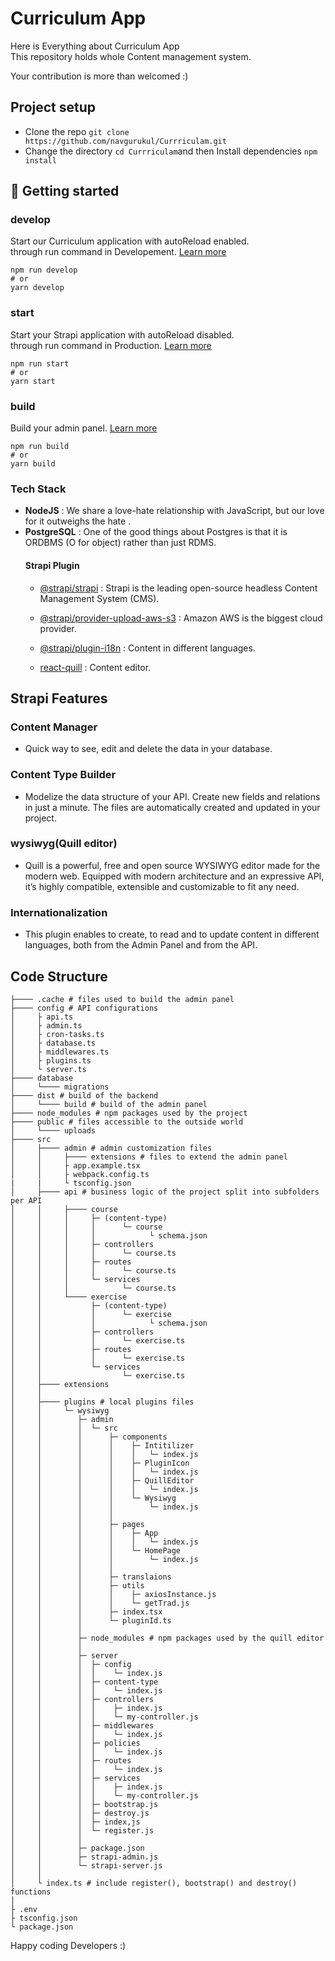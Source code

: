 # Curriculum App
Here is Everything about Curriculum App<br> 
This repository holds whole Content management system.

Your contribution is more than welcomed :)
## Project setup
- Clone the repo `git clone https://github.com/navgurukul/Currriculam.git`
- Change the directory `cd Currriculam`and then Install dependencies `npm install`  


## 🚀 Getting started 

### develop

Start our Curriculum application with autoReload enabled.<br>
through run command in Developement. [Learn more](https://docs.strapi.io/developer-docs/latest/developer-resources/cli/CLI.html#strapi-develop)

```
npm run develop
# or
yarn develop
```

### start

Start your Strapi application with autoReload disabled. <br>
through run command in Production. [Learn more](https://docs.strapi.io/developer-docs/latest/developer-resources/cli/CLI.html#strapi-start)

```
npm run start
# or
yarn start
```

### build

Build your admin panel. [Learn more](https://docs.strapi.io/developer-docs/latest/developer-resources/cli/CLI.html#strapi-build)

```
npm run build
# or
yarn build
```
### Tech Stack
- **NodeJS** : We share a love-hate relationship with JavaScript, but our love for it outweighs the hate . 
- **PostgreSQL** : One of the good things about Postgres is that it is ORDBMS (O for object) rather than just RDMS.
    #### Strapi Plugin
    - [@strapi/strapi](https://strapi.io/) : Strapi is the leading open-source headless Content Management System (CMS).
    - [@strapi/provider-upload-aws-s3](https://strapi.io/blog/how-to-set-up-amazon-s3-upload-provider-plugin-for-our-strapi-app) : Amazon AWS is the biggest cloud provider.
    - [@strapi/plugin-i18n](https://strapi.io/blog/i18n-implementation-and-best-practices-in-strapi) : Content in different languages.

    - [react-quill](https://strapi.io/blog/how-to-change-the-default-wysiwy-to-quill-editor) : Content editor.
## Strapi Features

### Content Manager
- Quick way to see, edit and delete the data in your database.
    
### Content Type Builder
- Modelize the data structure of your API. Create new fields and relations in just a minute. The files are automatically created and updated in your project.
###  wysiwyg(Quill editor)
- Quill is a powerful, free and open source WYSIWYG editor made for the modern web. Equipped with modern architecture and an expressive API, it’s highly compatible, extensible and customizable to fit any need.
### Internationalization
- This plugin enables to create, to read and to update content in different languages, both from the     Admin Panel and from the API.


## Code Structure

```
├──── .cache # files used to build the admin panel
├──── config # API configurations
│     ├ api.ts
│     ├ admin.ts
│     ├ cron-tasks.ts
│     ├ database.ts
│     ├ middlewares.ts
│     ├ plugins.ts
│     └ server.ts
├──── database
│     └──── migrations
├──── dist # build of the backend
│     └──── build # build of the admin panel
├──── node_modules # npm packages used by the project
├──── public # files accessible to the outside world
│     └──── uploads
├──── src
│     ├──── admin # admin customization files
│     │     ├──── extensions # files to extend the admin panel
│     │     ├ app.example.tsx
│     │     ├ webpack.config.ts
|     |     └ tsconfig.json
│     ├──── api # business logic of the project split into subfolders per API
│     │     ├──── course
│     │     │     ├─ (content-type)
│     │     │     │      └─ course
│     │     │     │            └ schema.json
│     │     │     ├─ controllers
│     │     │     │      └─ course.ts
│     │     │     ├─ routes
│     │     │     │      └─ course.ts
│     │     │     └─ services
│     │     │            └─ course.ts
│     │     └──── exercise
│     │           ├─ (content-type)
│     │           │      └─ exercise
│     │           │            └ schema.json
│     │           ├─ controllers
│     │           │      └─ exercise.ts
│     │           ├─ routes
│     │           │      └─ exercise.ts
│     │           └─ services
│     │                  └─ exercise.ts
│     ├──── extensions
│     │
│     ├──── plugins # local plugins files
│     │     └─ wysiwyg
│     │        ├─ admin
│     │        │  └─ src
│     │        │      ├─ components
│     │        │      │    ├─ Intitilizer
│     │        │      │    │   └─ index.js
│     │        │      │    ├─ PluginIcon
│     │        │      │    │   └─ index.js 
│     │        │      │    ├─ QuillEditor
│     │        │      │    │   └─ index.js
│     │        │      │    └─ Wysiwyg
│     │        │      │        └─ index.js
│     │        │      │
│     │        │      ├─ pages
│     │        │      │    ├─ App
│     │        │      │    │   └─ index.js 
│     │        │      │    └─ HomePage
│     │        │      │        └─ index.js
│     │        │      │
│     │        │      ├─ translaions
│     │        │      ├─ utils
│     │        │      │    ├─ axiosInstance.js
│     │        │      │    └─ getTrad.js
│     │        │      ├─ index.tsx
│     │        │      └─ pluginId.ts
│     │        │ 
│     │        ├─ node_modules # npm packages used by the quill editor
│     │        │ 
│     │        ├─ server 
│     │        │  ├─ config 
│     │        │  │    └─ index.js
│     │        │  ├─ content-type
│     │        │  │    └─ index.js
│     │        │  ├─ controllers
│     │        │  │    ├─ index.js
│     │        │  │    └─ my-controller.js
│     │        │  ├─ middlewares
│     │        │  │    └─ index.js
│     │        │  ├─ policies
│     │        │  │    └─ index.js
│     │        │  ├─ routes
│     │        │  │    └─ index.js
│     │        │  ├─ services
│     │        │  │    ├─ index.js
│     │        │  │    └─ my-controller.js
│     │        │  ├─ bootstrap.js
│     │        │  ├─ destroy.js
│     │        │  ├─ index,js
│     │        │  └─ register.js
│     │        │
│     │        ├─ package.json
│     │        ├─ strapi-admin.js
│     │        └─ strapi-server.js
│     │    
│     └ index.ts # include register(), bootstrap() and destroy() functions
│     
├ .env
├ tsconfig.json
└ package.json
```

Happy coding Developers :)